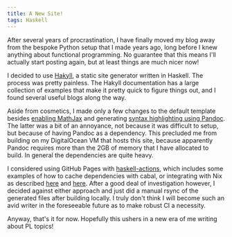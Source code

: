 ```yaml
---
title: A New Site!
tags: Haskell
---
```


After several years of procrastination, I have finally moved my blog away from
the bespoke Python setup that I made years ago, long before I knew anything
about functional programming. No guarantee that this means I'll actually start
posting again, but at least things are much nicer now!

I decided to use [Hakyll](https://jaspervdj.be/hakyll/), a static site
generator written in Haskell. The process was pretty painless. The Hakyll
documentation has a large collection of examples that make it pretty quick to
figure things out, and I found several useful blogs along the way.

Aside from cosmetics, I made only a few changes to the default template besides
[enabling MathJax](https://wizzup.github.io/posts/hakyll-mathjax/) and
generating [syntax highlighting using
Pandoc](https://rebeccaskinner.net/posts/2021-01-31-hakyll-syntax-highlighting.html).
The latter was a bit of an annoyance, not because it was difficult to setup,
but because of having Pandoc as a dependency. This precluded me from building
on my DigitalOcean VM that hosts this site, because apparently Pandoc requires
more than the 2GB of memory that I have allocated to build. In general the
dependencies are quite heavy. 

I considered using GitHub Pages with
[haskell-actions](https://github.com/haskell-actions/), which includes some
examples of how to cache dependencies with cabal, or integrating with Nix as
described
[here](https://robertwpearce.com/the-hakyll-nix-template-tutorial.html) and
[here](https://rebeccaskinner.net/posts/2021-06-06-nixifying-a-hakyll-blog.html).
After a good deal of investigation however, I decided against either approach
and just did a manual rsync of the generated files after building locally. I
truly don't think I will become such an avid writer in the foreseeable future
as to make robust CI a necessity.

Anyway, that's it for now. Hopefully this ushers in a new era of me writing
about PL topics!
